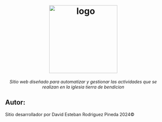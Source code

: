<h1 align="center">
    <img src="https://i.ibb.co/Wz6pHxS/logo.png" alt="logo" border="0" width="220px" heigth="220px">
</h1>

<p align="center">
  <i align="center">Sitio web diseñado para automatizar y gestionar las actividades que se realizan en la iglesia tierra de bendicion</i>
</p>

## Autor:
<p>Sitio desarrollador por David Esteban Rodriguez Pineda 2024&copy;</p>

